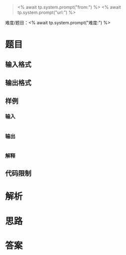 > <% await tp.system.prompt("from:") %>
> <% await tp.system.prompt("url:") %>

难度/题目：<% await tp.system.prompt("难度:") %>
# 题目

## 输入格式

## 输出格式

## 样例
### 输入

```

```
### 输出

```

```
### 解释

## 代码限制

# 解析

# 思路

# 答案

```c++

```